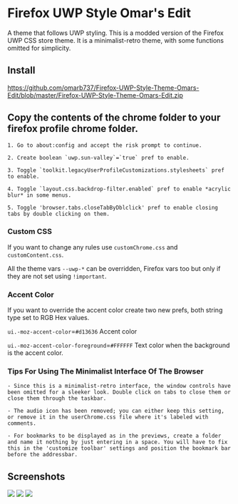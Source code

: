 # Firefox UWP Style Omar's Edit

A theme that follows UWP styling. This is a modded version of the Firefox UWP CSS store theme. It is a minimalist-retro theme, with some functions omitted for simplicity.


## Install
 https://github.com/omarb737/Firefox-UWP-Style-Theme-Omars-Edit/blob/master/Firefox-UWP-Style-Theme-Omars-Edit.zip

## Copy the contents of the chrome folder to your firefox profile chrome folder.

	1. Go to about:config and accept the risk prompt to continue.
	
	2. Create boolean `uwp.sun-valley`=`true` pref to enable.
	 	
	3. Toggle `toolkit.legacyUserProfileCustomizations.stylesheets` pref to enable.
	
	4. Toggle `layout.css.backdrop-filter.enabled` pref to enable *acrylic blur* in some menus.

	5. Toggle 'browser.tabs.closeTabByDblclick' pref to enable closing tabs by double clicking on them.
	

### Custom CSS

If you want to change any rules use `customChrome.css` and `customContent.css`.

All the theme vars `--uwp-*` can be overridden, Firefox vars too but only if they are not set using `!important`.

### Accent Color

If you want to override the accent color create two new prefs, both string type set to RGB Hex values.

`ui.-moz-accent-color`=`#d13636` Accent color

`ui.-moz-accent-color-foreground`=`#FFFFFF` Text color when the background is the accent color.

### Tips For Using The Minimalist Interface Of The Browser

	- Since this is a minimalist-retro interface, the window controls have been omitted for a sleeker look. Double click on tabs to close them or close them through the taskbar.
	
	- The audio icon has been removed; you can either keep this setting, or remove it in the userChrome.css file where it's labeled with comments.

	- For bookmarks to be displayed as in the previews, create a folder and name it nothing by just entering in a space. You will have to fix this in the 'customize toolbar' settings and position the bookmark bar before the addressbar.


## Screenshots

<picture>
  <img src="https://i.imgur.com/fC6V4vJ.png">
</picture>
<picture>
  <img src="https://i.imgur.com/QzgKM27.png">
</picture>
<picture>
  <img src="https://i.imgur.com/mCwP6i4.png">
</picture>
	



